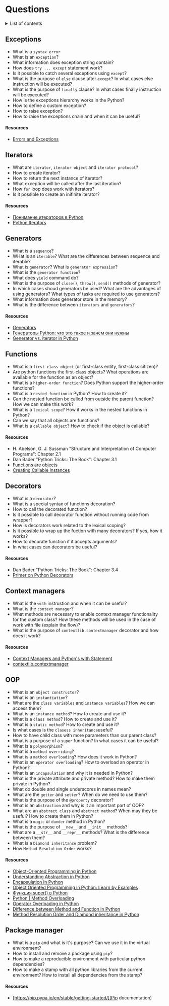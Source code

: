# Questions

<details>
<summary>List of contents</summary>

- [Errors and exceptions](#exceptions)
  - [Resources](#resources)
- [Iterators](#iterators)
  - [Resources](#resources-1)
- [Generators](#generators)
  - [Resources](#resources-2)
- [Functions](#functions)
  - [Resources](#resources-3)
- [Decorators](#decorators)
  - [Resources](#resources-4)
- [Context managers](#context-managers)
  - [Resources](#resources-5)
- [OOP](#oop)
  - [Resources](#resources-6)
- [Package manager](#package-manager)
  - [Resources](#resources-7)

</details>

## Exceptions
- What is a `syntax error`
- What is an `exception`?
- What information does exception string contain?
- How does `try ... except` statement work? 
- Is it possible to catch several exceptions using `except`?
- What is the purpose of `else` clause after `except`? In what cases else instruction will be executed?
- What is the purpose of `finally` clause? In what cases finally instruction will be executed?
- How is the exceptions hierarchy works in the Python?
- How to define a custom exception?
- How to raise exception?
- How to raise the exceptions chain and when it can be useful?

#### Resources
- [Errors and Exceptions](https://docs.python.org/3/tutorial/errors.html)


## Iterators
- What are `iterator`, `iterator object` and `iterator protocol`?
- How to create iterator? 
- How to return the next instance of iterator?
- What exception will be called after the last iteration?
- How `for` loop does work with iterators?
- Is it possible to create an inifinite iterator?

#### Resources
- [Понимание итераторов в Python](https://habr.com/ru/articles/488112/)
- [Python Iterators](https://www.programiz.com/python-programming/iterator)


## Generators
- What is a `sequence`?
- WHat is an `iterable`? What are the differences between sequence and iterable?
- What is `generator`? What is `generator expression`?
- What is the `generator function`?
- What does `yield` command do?
- What is the purpose of `close()`, `throw()`, `send()` methods of generator?
- In which cases shoud generators be used? What are the advantages of using generators? What types of tasks are required to use generators?
- What information does generator store in the memory?
- What is the difference between `iterators` and `generators`?

#### Resources
- [Generators](https://wiki.python.org/moin/Generators)
- [Генераторы Python: что это такое и зачем они нужны](https://skillbox.ru/media/code/generatory_python_chto_eto_takoe_i_zachem_oni_nuzhny/)
- [Generator vs. iterator in Python](https://www.educative.io/answers/generator-vs-iterator-in-python)


## Functions
- What is a `first-class object` (or first-class entity, first-class citizen)?
- Are python functions the first-class objects? What operations are available for the function as an object?
- What is a `higher-order function`? Does Python support the higher-order functions?
- What is a `nested function` in Python? How to create it?
- Can the nested function be called from outside the parent function? How we can make this work?
- What is a `lexical scope`? How it works in the nested functions in Python?
- Can we say that all objects are functions?
- What is a `callable object`? How to check if the object is callable?

#### Resources
- H. Abelson, G. J. Sussman "Structure and Interpretation of Computer Programs": Chapter 2.1
- Dan Bader "Python Tricks: The Book": Chapter 3.1
- [Functions are objects](https://matthew-brett.github.io/teaching/functions_are_objects.html)
- [Creating Callable Instances](https://realpython.com/python-callable-instances/)


## Decorators
- What is a `decorator`?
- What is a special syntax of functions decoration?
- How to call the decorated function?
- Is it possible to call decorator function without running code from wrapper?
- How is decorators work related to the lexical scoping?
- Is it possible to wrap up the fuction with many decorators? If yes, how it works?
- How to decorate function if it accepts arguments?
- In what cases can decorators be useful?

#### Resources
- Dan Bader "Python Tricks: The Book": Chapter 3.4
- [Primer on Python Decorators](https://realpython.com/primer-on-python-decorators/)


## Context managers
- What is the `with` instrustion and when it can be useful?
- What is the `context manager`?
- What methods are necessary to enable context manager functionality for the custom class? How these methods will be used in the case of work with file (explain the flow)?
- What is the purpose of `contextlib.contextmanager` decorator and how does it work?

#### Resources
- [Context Managers and Python's with Statement](https://realpython.com/python-with-statement/)
- [contextlib.contextmanager](https://docs.python.org/3/library/contextlib.html#contextlib.contextmanager)


## OOP
- What is an `object constructor`?
- What is an `instantiation`?
- What are the `class variables` and `instance variables`? How we can access them?
- What is an `instance method`? How to create and use it?
- What is a `class method`? How to create and use it?
- What is a `static method`? How to create and use it?
- Is what cases is the `clasess inheritance`useful?
- How to have child class with more parameters than our parent class?
- What is a purpose of a `super` function? In what cases it can be useful? 
- What is a `polymorphism`?
- What is a `method overriding`?
- What is a `method overloading`? How does it work in Python?
- What is an `operator overloading`? How to overload an operator in Python?
- What is an `incapsulation` and why it is needed in Python?
- What is the private attribute and private method? How to make them private in Python?
- What do double and single underscores in names mean?
- What are the `getter` and `setter`? When do we need to use them?
- What is the purpose of the `@property` decorator?
- What is an `abstraction` and why is it an important part of OOP?
- What are an `abstract class` and `abstract method`? When may they be useful? How to create them in Python?
- What is a `magic` or `dunder` method in Python?
- What is the purpose of `__new__` and `__init__` methods?
- What are a `__str__` and `__repr__` methods? What is the difference between them?
- What is a `Diamond inheritance` problem?
- How `Method Resolution Order` works?

#### Resources
- [Object-Oriented Programming in Python](https://www.askpython.com/python/oops/object-oriented-programming-python)
- [Understanding Abstraction in Python](https://www.askpython.com/python/oops/abstraction-in-python)
- [Encapsulation In Python](https://www.askpython.com/python/oops/encapsulation-in-python)
- [Object Oriented Programming in Python: Learn by Examples](https://www.listendata.com/2019/08/python-object-oriented-programming.html)
- [Функция super() в Python](https://docs-python.ru/tutorial/vstroennye-funktsii-interpretatora-python/funktsija-super/)
- [Python | Method Overloading](https://www.geeksforgeeks.org/python-method-overloading/)
- [Operator Overloading in Python](https://www.askpython.com/python/operator-overloading-in-python)
- [Difference between Method and Function in Python
](https://www.tutorialspoint.com/difference-between-method-and-function-in-python)
- [Method Resolution Order and Diamond inheritance in Python
](https://medium.com/@soumyas567/method-resolution-order-and-diamond-inheritance-in-python-3ba1c37eb0a9)

## Package manager
- What is a `pip` and what is it's purpose? Can we use it in the virtual environment?
- How to install and remove a package using `pip`?
- How to make a reproducible environment with particular python dependencies?
- How to make a stamp with all python libraries from the current environment? How to install all dependencies from the stamp?

#### Resources
- [https://pip.pypa.io/en/stable/getting-started/](Pip documentation)
